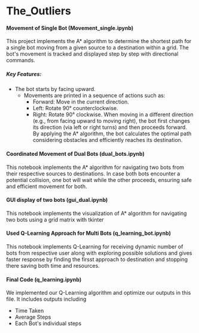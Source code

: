 # The_Outliers

#### Movement of Single Bot (Movement_single.ipynb) 

This project implements the A* algorithm to determine the shortest path for a single bot moving from a given source to a destination within a grid. The bot's movement is tracked and displayed step by step with directional commands.

##### Key Features:
- The bot starts by facing upward.
   - Movements are printed in a sequence of actions such as:
      - Forward: Move in the current direction.
      - Left: Rotate 90° counterclockwise.
      - Right: Rotate 90° clockwise.
When moving in a different direction (e.g., from facing upward to moving right), the bot first changes its direction (via left or right turns) and then proceeds forward.
By applying the A* algorithm, the bot calculates the optimal path considering obstacles and efficiently reaches its destination.


#### Coordinated Movement of Dual Bots (dual_bots.ipynb)

This notebook implements the A* algorithm for navigating two bots from their respective sources to destinations. In case both bots encounter a potential collision, one bot will wait while the other proceeds, ensuring safe and efficient movement for both.


#### GUI display of two bots (gui_dual.ipynb)

This notebook implements the visualization of A* algorithm for navigating two bots using a grid matrix with tkinter


#### Used Q-Learning Approach for Multi Bots (q_learning_bot.ipynb)

This notebook implements Q-Learning for receiving dynamic number of bots from respective user along with exploring possible solutions and gives faster response by finding the firsst approach to destination and stopping there saving both time and resources.


#### Final Code (q_learning.ipynb)

We implemented our Q-Learning algorithm and optimize our outputs in this file.
It includes outputs including
- Time Taken
- Average Steps
- Each Bot's individual steps
